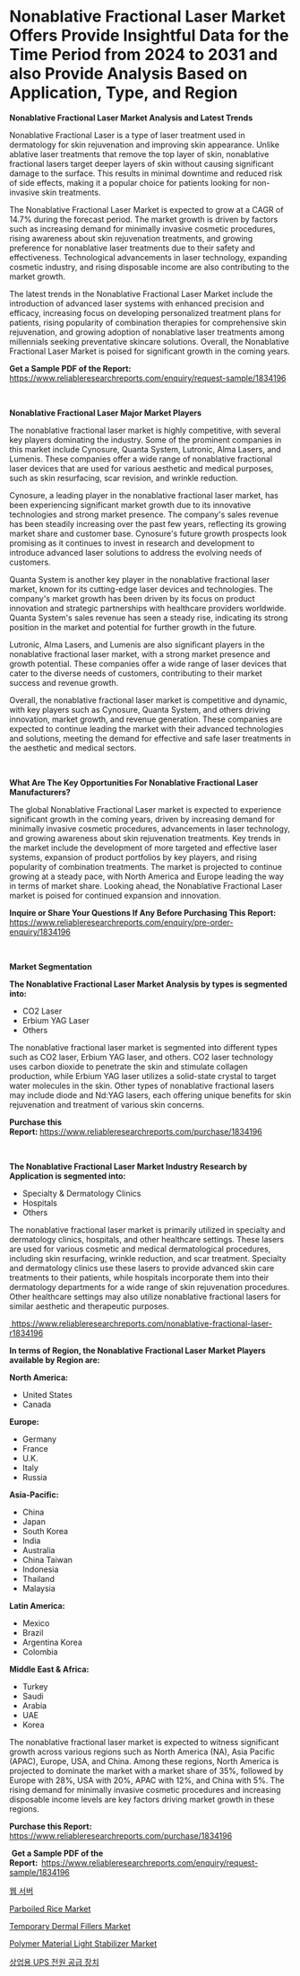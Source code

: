 <p><h1>Nonablative Fractional Laser Market Offers Provide Insightful Data for the Time Period from 2024 to 2031 and also Provide Analysis Based on Application, Type, and Region</h1></p><p><strong>Nonablative Fractional Laser Market Analysis and Latest Trends</strong></p>
<p><p>Nonablative Fractional Laser is a type of laser treatment used in dermatology for skin rejuvenation and improving skin appearance. Unlike ablative laser treatments that remove the top layer of skin, nonablative fractional lasers target deeper layers of skin without causing significant damage to the surface. This results in minimal downtime and reduced risk of side effects, making it a popular choice for patients looking for non-invasive skin treatments.</p><p>The Nonablative Fractional Laser Market is expected to grow at a CAGR of 14.7% during the forecast period. The market growth is driven by factors such as increasing demand for minimally invasive cosmetic procedures, rising awareness about skin rejuvenation treatments, and growing preference for nonablative laser treatments due to their safety and effectiveness. Technological advancements in laser technology, expanding cosmetic industry, and rising disposable income are also contributing to the market growth.</p><p>The latest trends in the Nonablative Fractional Laser Market include the introduction of advanced laser systems with enhanced precision and efficacy, increasing focus on developing personalized treatment plans for patients, rising popularity of combination therapies for comprehensive skin rejuvenation, and growing adoption of nonablative laser treatments among millennials seeking preventative skincare solutions. Overall, the Nonablative Fractional Laser Market is poised for significant growth in the coming years.</p></p>
<p><strong>Get a Sample PDF of the Report:&nbsp;</strong> <a href="https://www.reliableresearchreports.com/enquiry/request-sample/1834196">https://www.reliableresearchreports.com/enquiry/request-sample/1834196</a></p>
<p>&nbsp;</p>
<p><strong>Nonablative Fractional Laser Major Market Players</strong></p>
<p><p>The nonablative fractional laser market is highly competitive, with several key players dominating the industry. Some of the prominent companies in this market include Cynosure, Quanta System, Lutronic, Alma Lasers, and Lumenis. These companies offer a wide range of nonablative fractional laser devices that are used for various aesthetic and medical purposes, such as skin resurfacing, scar revision, and wrinkle reduction.</p><p>Cynosure, a leading player in the nonablative fractional laser market, has been experiencing significant market growth due to its innovative technologies and strong market presence. The company's sales revenue has been steadily increasing over the past few years, reflecting its growing market share and customer base. Cynosure's future growth prospects look promising as it continues to invest in research and development to introduce advanced laser solutions to address the evolving needs of customers.</p><p>Quanta System is another key player in the nonablative fractional laser market, known for its cutting-edge laser devices and technologies. The company's market growth has been driven by its focus on product innovation and strategic partnerships with healthcare providers worldwide. Quanta System's sales revenue has seen a steady rise, indicating its strong position in the market and potential for further growth in the future.</p><p>Lutronic, Alma Lasers, and Lumenis are also significant players in the nonablative fractional laser market, with a strong market presence and growth potential. These companies offer a wide range of laser devices that cater to the diverse needs of customers, contributing to their market success and revenue growth.</p><p>Overall, the nonablative fractional laser market is competitive and dynamic, with key players such as Cynosure, Quanta System, and others driving innovation, market growth, and revenue generation. These companies are expected to continue leading the market with their advanced technologies and solutions, meeting the demand for effective and safe laser treatments in the aesthetic and medical sectors.</p></p>
<p>&nbsp;</p>
<p><strong>What Are The Key Opportunities For Nonablative Fractional Laser Manufacturers?</strong></p>
<p><p>The global Nonablative Fractional Laser market is expected to experience significant growth in the coming years, driven by increasing demand for minimally invasive cosmetic procedures, advancements in laser technology, and growing awareness about skin rejuvenation treatments. Key trends in the market include the development of more targeted and effective laser systems, expansion of product portfolios by key players, and rising popularity of combination treatments. The market is projected to continue growing at a steady pace, with North America and Europe leading the way in terms of market share. Looking ahead, the Nonablative Fractional Laser market is poised for continued expansion and innovation.</p></p>
<p><strong>Inquire or Share Your Questions If Any Before Purchasing This Report:</strong> <a href="https://www.reliableresearchreports.com/enquiry/pre-order-enquiry/1834196">https://www.reliableresearchreports.com/enquiry/pre-order-enquiry/1834196</a></p>
<p>&nbsp;</p>
<p><strong>Market Segmentation</strong></p>
<p><strong>The Nonablative Fractional Laser Market Analysis by types is segmented into:</strong></p>
<p><ul><li>CO2 Laser</li><li>Erbium YAG Laser</li><li>Others</li></ul></p>
<p><p>The nonablative fractional laser market is segmented into different types such as CO2 laser, Erbium YAG laser, and others. CO2 laser technology uses carbon dioxide to penetrate the skin and stimulate collagen production, while Erbium YAG laser utilizes a solid-state crystal to target water molecules in the skin. Other types of nonablative fractional lasers may include diode and Nd:YAG lasers, each offering unique benefits for skin rejuvenation and treatment of various skin concerns.</p></p>
<p><strong>Purchase this Report:&nbsp;</strong><a href="https://www.reliableresearchreports.com/purchase/1834196">https://www.reliableresearchreports.com/purchase/1834196</a></p>
<p>&nbsp;</p>
<p><strong>The Nonablative Fractional Laser Market Industry Research by Application is segmented into:</strong></p>
<p><ul><li>Specialty & Dermatology Clinics</li><li>Hospitals</li><li>Others</li></ul></p>
<p><p>The nonablative fractional laser market is primarily utilized in specialty and dermatology clinics, hospitals, and other healthcare settings. These lasers are used for various cosmetic and medical dermatological procedures, including skin resurfacing, wrinkle reduction, and scar treatment. Specialty and dermatology clinics use these lasers to provide advanced skin care treatments to their patients, while hospitals incorporate them into their dermatology departments for a wide range of skin rejuvenation procedures. Other healthcare settings may also utilize nonablative fractional lasers for similar aesthetic and therapeutic purposes.</p></p>
<p><a href="https://www.reliableresearchreports.com/nonablative-fractional-laser-r1834196">&nbsp;https://www.reliableresearchreports.com/nonablative-fractional-laser-r1834196</a></p>
<p><strong>In terms of Region, the Nonablative Fractional Laser Market Players available by Region are:</strong></p>
<p>
    <p> <strong> North America: </strong>
        <ul>
            <li>United States</li>
            <li>Canada</li>
        </ul>
        </p> 
    <p> <strong> Europe: </strong>
        <ul>
            <li>Germany</li>
            <li>France</li>
            <li>U.K.</li>
            <li>Italy</li>
            <li>Russia</li>
        </ul>
        </p> 
    <p> <strong> Asia-Pacific: </strong>
        <ul>
            <li>China</li>
            <li>Japan</li>
            <li>South Korea</li>
            <li>India</li>
            <li>Australia</li>
            <li>China Taiwan</li>
            <li>Indonesia</li>
            <li>Thailand</li>
            <li>Malaysia</li>
        </ul>
        </p> 
    <p> <strong> Latin America: </strong>
        <ul>
            <li>Mexico</li>
            <li>Brazil</li>
            <li>Argentina Korea</li>
            <li>Colombia</li>
        </ul>
        </p> 
    <p> <strong> Middle East & Africa: </strong>
        <ul>
            <li>Turkey</li>
            <li>Saudi</li>
            <li>Arabia</li>
            <li>UAE</li>
            <li>Korea</li>
        </ul>
    </p>
    </p>
<p><p>The nonablative fractional laser market is expected to witness significant growth across various regions such as North America (NA), Asia Pacific (APAC), Europe, USA, and China. Among these regions, North America is projected to dominate the market with a market share of 35%, followed by Europe with 28%, USA with 20%, APAC with 12%, and China with 5%. The rising demand for minimally invasive cosmetic procedures and increasing disposable income levels are key factors driving market growth in these regions.</p></p>
<p><strong>Purchase this Report: </strong><a href="https://www.reliableresearchreports.com/purchase/1834196">https://www.reliableresearchreports.com/purchase/1834196</a></p>
<p>&nbsp;<strong>Get a Sample PDF of the Report:&nbsp;&nbsp;</strong><a href="https://www.reliableresearchreports.com/enquiry/request-sample/1834196">https://www.reliableresearchreports.com/enquiry/request-sample/1834196</a></p>
<p><strong></strong></p>
<p><p><a href="https://github.com/hxzi07639916/Market-Research-Report-List-2/blob/main/490244845926.md">웹 서버</a></p><p><a href="https://www.linkedin.com/pulse/parboiled-rice-market-report-reveals-latest-trends-growth-opportunities-mztwf?trackingId=oyzgizuG2jSuixsZgSQmBQ%3D%3D">Parboiled Rice Market</a></p><p><a href="https://github.com/mabutironaldo/Market-Research-Report-List-4/blob/main/temporary-dermal-fillers-market.md">Temporary Dermal Fillers Market</a></p><p><a href="https://issuu.com/reportprime-2/docs/polymer-material-light-stabilizer-market-size-2030">Polymer Material Light Stabilizer Market</a></p><p><a href="https://medium.com/@douglasvasquez626/%EC%83%81%EC%97%85%EC%9A%A9-ups-%EC%A0%84%EC%9B%90-%EA%B3%B5%EA%B8%89-%EC%8B%9C%EC%9E%A5%EC%9D%80-%EC%8B%9C%EC%9E%A5-%EC%A0%90%EC%9C%A0%EC%9C%A8-%EC%8B%9C%EC%9E%A5-%EB%8F%99%ED%96%A5-%EB%B0%8F-%EC%8B%9C%EC%9E%A5-%EC%84%B1%EC%9E%A5%EC%97%90-%EA%B4%80%ED%95%9C-%EC%A0%95%EB%B3%B4%EB%A5%BC-%EC%A0%9C%EA%B3%B5%ED%95%A9%EB%8B%88%EB%8B%A4-ce5e6d8d7270">상업용 UPS 전원 공급 장치</a></p></p>